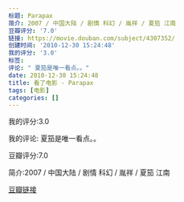 ```yaml
---
标题: Parapax
简介: 2007 / 中国大陆 / 剧情 科幻 / 胤祥 / 夏笳 江南
豆瓣评分: '7.0'
链接: https://movie.douban.com/subject/4307352/
创建时间: '2010-12-30 15:24:48'
我的评分: '3.0'
标签:
评论: " 夏笳是唯一看点。。"
date: 2010-12-30 15:24:48
title: 看了电影 - Parapax
tags: [电影]
categories: []
---
```


我的评分:3.0

我的评论: 夏笳是唯一看点。。

豆瓣评分:7.0

简介:2007 / 中国大陆 / 剧情 科幻 / 胤祥 / 夏笳 江南

[豆瓣链接](https://movie.douban.com/subject/4307352/)

